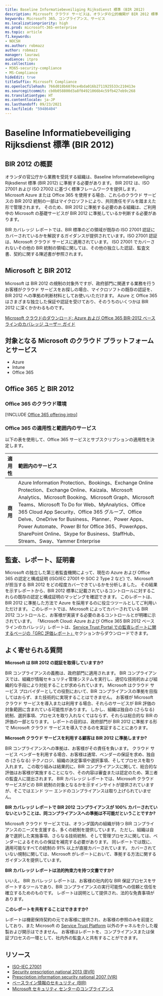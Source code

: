 ```yaml
---
title: Baseline Informatiebeveiliging Rijksdienst 標準 (BIR 2012)
description: Microsoft クラウド サービスは、オランダの公的機関が BIR 2012 標準に準拠するのを支援します。
keywords: Microsoft 365、コンプライアンス、サービス
ms.localizationpriority: high
ms.prod: microsoft-365-enterprise
ms.topic: article
f1.keywords:
- NOCSH
ms.author: robmazz
author: robmazz
manager: laurawi
audience: itpro
ms.collection:
- M365-security-compliance
- MS-Compliance
hideEdit: true
titleSuffix: Microsoft Compliance
ms.openlocfilehash: 766d018b6070ce4bda016b2711925533c210413e
ms.sourcegitcommit: cb0b058800d3a8f04921066b4c59fb427eb9c268
ms.translationtype: HT
ms.contentlocale: ja-JP
ms.lasthandoff: 09/23/2021
ms.locfileid: "59486404"
---
```

# <a name="baseline-informatiebeveiliging-rijksdienst-standard-bir-2012"></a>Baseline Informatiebeveiliging Rijksdienst 標準 (BIR 2012)

## <a name="bir-2012-overview"></a>BIR 2012 の概要

オランダの官公庁から業務を受託する組織は、Baseline Informatiebeveiliging Rijksdienst 標準 (BIR 2012) に準拠する必要があります。 
BIR 2012 は、ISO 27001 および ISO 27002 に基づく標準フレームワークを提供します。 Microsoft Azure または Office 365 を使用する場合、これらのクラウド サービスの BIR 2012 統制の一部はマイクロソフトにより、共同責任モデルを踏まえた形で管理されます。 そのため、BIR 2012 に準拠する必要のある組織は、ご利用中の Microsoft の基礎サービスが BIR 2012 に準拠しているか判断する必要があります。

BIR カバレッジ レポートでは、BIR 標準のどの領域が既存の ISO 27001 認証にカバーされているかを解説するガイダンスが提供されています。ISO 27001 認証は、Microsoft クラウド サービスに適用されています。 ISO 27001 でカバーされないその他の BIR 統制の領域に関しては、その他の独立した認証、監査文書、契約に関する陳述書が参照されます。

## <a name="microsoft-and-bir-2012"></a>Microsoft と BIR 2012

Microsoft は BIR 2012 の規制の対象外ですが、政府部門に関連する業務を行うお客様がクラウド サービスをお探しの場合、マイクロソフトの既存の認証を、BIR 2012 への準拠の判断材料としてお使いいただけます。 Azure と Office 365 はさまざまな独立した保証や認証を受けており、そのうちのいくつかは BIR 2012 に深くかかわるものです。

[Microsoft クラウドのダウンロード: Azure および Office 365 BIR-2012 ベースラインのカバレッジ ユーザー ガイド](https://go.microsoft.com/fwlink/p/?linkid=2099461)

## <a name="microsoft-in-scope-cloud-platforms--services"></a>対象となる Microsoft のクラウド プラットフォームとサービス

- Azure
- Intune
- Office 365

## <a name="office-365-and-bir-2012"></a>Office 365 と BIR 2012

### <a name="office-365-cloud-environments"></a>Office 365 のクラウド環境

[!INCLUDE [Office 365 offering intro](../includes/o365-offering-introduction.md)]

### <a name="office-365-applicability-and-in-scope-services"></a>Office 365 の適用性と範囲内のサービス

以下の表を使用して、Office 365 サービスとサブスクリプションの適用性を決定します。

| **適用性** | **範囲内のサービス** |
|:------------------|:----------------------|
| **商用** | Azure Information Protection、Bookings、Exchange Online Protection、Exchange Online、Kaizala、Microsoft Analytics、Microsoft Booking、Microsoft Graph、Microsoft Teams、Microsoft To Do for Web、MyAnalytics、Office 365 Cloud App Security、Office 365 グループ、Office Delve、OneDrive for Business、Planner、Power Apps、Power Automate、Power BI for Office 365、PowerApps、SharePoint Online、Skype for Business、StaffHub、Stream、Sway、Yammer Enterprise |

## <a name="audits-reports-and-certificates"></a>監査、レポート、証明書

Microsoft の独立した第三者監査機関によって、現在の Azure および Office 365 の認定と構成証明 (ISO/IEC 27001 や SOC 2 Type 2 など) で、Microsoft が担当する BIR 2012 をどの程度カバーできているかを分析しました。 その結果を示すレポートから、BIR 2012 標準に記載されているコントロールに対するこれらの既存の認定と構成証明のマッピングを確認できます。 このレポートは、BIR 2012 に準拠した方法で Azure を採用するのに役立つツールとしてご利用いただけます。 このレポートでは、Microsoft によってカバーされている BIR 2012 コントロールと、お客様が実装する必要のあるコントロールとが明確に示されています。 「Microsoft Cloud: Azure および Office 365 BIR 2012 ベースラインのカバレッジ」レポートは、[Service Trust Portal での監査レポートに関するページの「GRC 評価レポート」](https://servicetrust.microsoft.com/ViewPage/MSComplianceGuideV3)セクションからダウンロードできます。

## <a name="frequently-asked-questions"></a>よく寄せられる質問

**Microsoft は BIR 2012 の認証を取得していますか?**

BIR コンプライアンスの義務は、政府部門に適用されます。 BIR コンプライアンスでは、組織が情報セキュリティ管理システムを実行し、適切な技術的および組織的な手段により対処することが求められています。 Microsoft はクラウド サービス プロバイダーとしての役割において、BIR コンプライアンスの準拠を目指してはおらず、また技術的に実現することはできません。 お客様が Microsoft クラウド サービスを導入または利用する場合、それらのサービスが BIR 評価の対象範囲に含まれている可能性があります。 しかし、組織は独自の (さらなる) 統制、選択事項、プロセスを取り入れなくてはならず、それらは総合的な BIR の評価の一部となります。 レポートの目的は、政府部門が BIR 2012 に準拠する形で Microsoft クラウド サービスを導入できるのを実証することにあります。

**Microsoft クラウド サービスを利用する顧客は BIR 2012 に準拠しますか?**

BIR コンプライアンスへの準拠は、お客様がその責任を負います。 クラウド サービス ベンダーを利用する場合、お客様は通常、ベンダーの保証を求め、独自の (さらなる) テクノロジ、組織の決定事項や選択事項、そしてプロセスを取り入れます。 この取り組みは結果的に、BIR コンプライアンスに関して、総合的な評価はお客様が実施することになり、その内容は審査または認定のため、第三者の監査人に提出されます。 BIR カバレッジ レポートでは、Microsoft クラウド サービスがどの BIR 統制の対象となるかを示すインサイトが提供されていますが、そこではエンド ツー エンドのコンプライアンスは取り上げられていません。

**BIR カバレッジ レポートで BIR 2012 コンプライアンスが 100% カバーされていないということは、同コンプライアンスへの準拠は不可能だということですか?**

Microsoft クラウド サービスでは、オランダ国内の組織が持つ BIR コンプライアンスのニーズを支援する、多くの統制を提供しています。 ただし、組織は自身で選択した実施事項、さらなる技術統制、そして管理プロセスに関しては、ベンダーによるそれらの保証を補完する必要があります。 同レポートでは既に、適用可能なすべての統制の 91% 以上が直接カバーされています。 カバーされていない規制に関しては、Microsoft がレポートにおいて、準拠する方法に関するガイダンスを提供しています。

**BIR カバレッジ レポートは法的拘束力を持つ文書ですか?**

いいえ。 BIR カバレッジ レポートは、お客様の社内的な BIR 保証プロセスをサポートするツールであり、BIR コンプライアンスの実行可能性への信頼と信任を確立するためのものです。 レポートは説明として提供され、法的な免責事項があります。

**このレポートを共有することはできますか?**

レポートは機密保持契約の元でお客様に提供され、お客様の参照のみを前提としており、また Microsoft の [Service Trust Platform](https://www.microsoft.com/TrustCenter/STP/default.aspx) 以外のチャネルを介した複製および開示はできません。 お客様はレポートを、コンプライアンスまたは保証プロセスの一環として、社内外の監査人と共有することができます。

## <a name="resources"></a>リソース

- [ISO-IEC 27001](offering-iso-27001.md)
- [Security prescription national 2013 (BVR)](https://wetten.overheid.nl/BWBR0033512/2013-06-01)
- [Prescription information security national 2007 (VIR)](https://wetten.overheid.nl/BWBR0022141/2007-07-01)
- [ベースライン情報のセキュリティ (BIR)](https://www.earonline.nl/index.php/BIR_2012)
- [Microsoft セキュリティ センターのコンプライアンス](https://www.microsoft.com/trust-center/compliance/compliance-overview)
